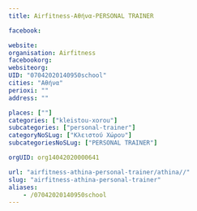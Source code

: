 ```yaml
---
title: Airfitness-Αθήνα-PERSONAL TRAINER

facebook:

website:
organisation: Airfitness
facebookorg:
websiteorg:
UID: "07042020140950school"
cities: "Αθήνα"
perioxi: ""
address: ""

places: [""]
categories: ["kleistou-xorou"]
subcategories: ["personal-trainer"]
categoryNoSLug: ["Κλειστού Χώρου"]
subcategoriesNoSLug: ["PERSONAL TRAINER"]

orgUID: org14042020000641

url: "airfitness-athina-personal-trainer/athina//"
slug: "airfitness-athina-personal-trainer"
aliases:
    - /07042020140950school
---
```





